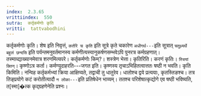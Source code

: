 ```yaml
---
index:  2.3.65
vrittiindex:  550
sutra:  कर्तृकर्मणोः कृति
vritti:  tattvabodhini 
---
```


कर्तृकर्मणोः कृति। शेष इति निवृत्तं, `कर्तरि च कृति` इति सूत्रे कृते चकारेण `अधीगर्थ---`इति सूत्रात् `चतुथ्र्यर्थे बहुलं छन्दसि` इति पर्यन्तमनुवर्तमानस्य कर्मणीत्यस्यानुकर्षणसम्भवेऽपि पुनरत्र कर्मग्रहणात्। तस्माव्द्याख्यानमेवात्र शरणमित्यपरे। कर्तृकर्मणोः किम्?। शस्त्रेण भेत्ता। कृतिरिति। करणं कृतिः। `स्त्रियां क्तिन्`। कृष्णोऽत्र कर्ता। कर्मण्युदाहरति---जगत इति। कृष्णस्य तृचाऽभिहितत्वात्ततः षष्ठी न भवति। कृति किमिति। नन्विह कर्तृकर्मभ्यां क्रिया आक्षिप्यते, तद्वाची तु धातुरेव। धातोश्च द्वये प्रत्ययाः, कृतस्तिङश्च। तत्र तिङ्प्रयोगे कटं करोतीत्यादौ `न लोका---`इति प्रतिषेधेन भाव्यम्। ततश्च परिशेषात्कृद्योगे एव षष्ठी भविष्यति, त[स्मा]�त्क कृद्ग्रहणेनेति प्रश्नः। 

